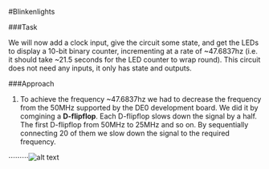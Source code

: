 #Blinkenlights

###Task

We will now add a clock input, give the circuit some state, and get the LEDs to display a 10-bit binary counter, incrementing at a rate of ~47.6837hz (i.e. it should take ~21.5 seconds for the LED counter to wrap round). This circuit does not need any inputs, it only has state and outputs.

###Approach

1. To achieve the frequency ~47.6837hz we had to decrease the frequency from the 50MHz supported by the DE0 development board. We did it by comgining a  __D-flipflop__. Each D-flipflop slows down the signal by a half. The first D-flipflop from 50MHz to 25MHz and so on. By sequentially connecting 20 of them we slow down the signal to the required frequency. 

⋅⋅⋅⋅⋅⋅⋅⋅⋅![alt text](http://www.electronics-tutorials.ws/counter/cou2.gif?81223b)
